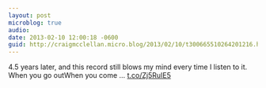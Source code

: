```yaml
---
layout: post
microblog: true
audio: 
date: 2013-02-10 12:00:18 -0600
guid: http://craigmcclellan.micro.blog/2013/02/10/t300665510264201216.html
---
```

4.5 years later, and this record still blows my mind every time I listen to it. When you go outWhen you come … [t.co/Zj5RuIE5](http://t.co/Zj5RuIE5)
